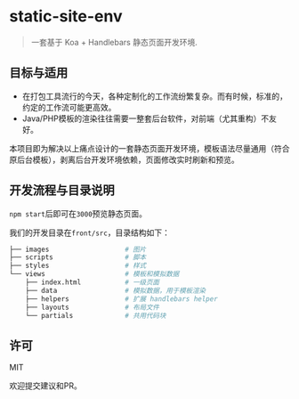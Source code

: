 # static-site-env

> 一套基于 Koa + Handlebars 静态页面开发环境.

## 目标与适用

- 在打包工具流行的今天，各种定制化的工作流纷繁复杂。而有时候，标准的，约定的工作流可能更高效。
- Java/PHP模板的渲染往往需要一整套后台软件，对前端（尤其重构）不友好。

本项目即为解决以上痛点设计的一套静态页面开发环境，模板语法尽量通用（符合原后台模板），剥离后台开发环境依赖，页面修改实时刷新和预览。

## 开发流程与目录说明

`npm start`后即可在`3000`预览静态页面。

我们的开发目录在`front/src`，目录结构如下：

```bash
├── images                   # 图片
├── scripts                  # 脚本
├── styles                   # 样式
└── views                    # 模板和模拟数据
    ├── index.html           # 一级页面
    ├── data                 # 模拟数据，用于模板渲染
    ├── helpers              # 扩展 handlebars helper
    ├── layouts              # 布局文件
    └── partials             # 共用代码块
```

## 许可

MIT

欢迎提交建议和PR。
